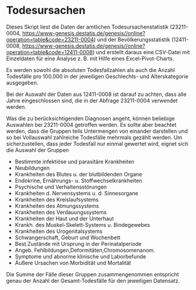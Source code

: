 # Todesursachen
Dieses Skript liest die Daten der amtlichen Todesursachenstatistik (23211-0004, https://www-genesis.destatis.de/genesis//online?operation=table&code=23211-0004) und der Bevölkerungsstatistik (12411-0008, https://www-genesis.destatis.de/genesis//online?operation=table&code=12411-0008) und erstellt daraus eine CSV-Datei mit Einzeldaten für eine Analyse z. B. mit Hilfe eines Excel-Pivot-Charts.

Es werden sowohl die absoluten Todesfallzahlen als auch die Anzahl Todesfälle pro 100.000 in der jeweiligen Geschlechts- und Alterskategorie ausgegeben.

Bei der Auswahl der Daten aus 12411-0008 ist darauf zu achten, dass alle Jahre eingeschlossen sind, die in der Abfrage 23211-0004 verwendet werden. 

Was die zu berücksichtigenden Diagnosen angeht, können beliebige Auswahlen bei 23211-0004 getroffen werden. Es sollte aber beachtet werden, dass die Gruppen teils Untermengen von einander darstellen und so bei Vollauswahl zahlreiche Todesfälle mehrmals gezählt werden. Um sicherzustellen, dass jeder Todesfall nur einmal gewertet wird, eignet sich die Auswahl der Gruppen

- Bestimmte infektiöse und parasitäre Krankheiten
- Neubildungen
- Krankheiten des Blutes u. der blutbildenden Organe
- Endokrine, Ernährungs- u. Stoffwechselkrankheiten
- Psychische und Verhaltensstörungen
- Krankheiten d. Nervensystems u. d. Sinnesorgane
- Krankheiten des Kreislaufsystems
- Krankheiten des Atmungssystems
- Krankheiten des Verdauungssystems
- Krankheiten der Haut und der Unterhaut
- Krankh. des Muskel-Skelett-Systems u. Bindegewebes
- Krankheiten des Urogenitalsystems
- Schwangerschaft, Geburt und Wochenbett
- Best.Zustände mit Ursprung in der Perinatalperiode
- Angeb. Fehlbildungen,Deformitäten,Chromosomenanom.
- Symptome und abnorme klinische und Laborbefunde
- Äußere Ursachen von Morbidität und Mortalität

Die Summe der Fälle dieser Gruppen zusammengenommen entspricht genau der Anzahl der Gesamt-Todesfälle für den jeweiligen Datensatz.
